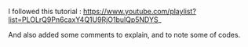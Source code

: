 I followed this tutorial : https://www.youtube.com/playlist?list=PLOLrQ9Pn6caxY4Q1U9RjO1bulQp5NDYS_

And also added some comments to explain, and to note some of codes.
